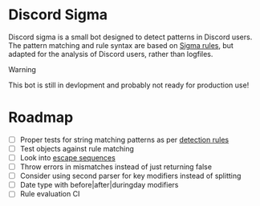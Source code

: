 # Discord Sigma

Discord sigma is a small bot designed to detect patterns in Discord users. The pattern matching and rule syntax are based on [Sigma rules](https://github.com/SigmaHQ/sigma), but adapted for the analysis of Discord users, rather than logfiles.

> [!WARNING]  
> This bot is still in devlopment and probably not ready for production use!

# Roadmap

- [ ] Proper tests for string matching patterns as per [detection rules](https://sigmahq.io/sigma-specification/Sigma_specification.html#detection)
- [ ] Test objects against rule matching
- [ ] Look into [escape sequences](https://sigmahq.io/sigma-specification/Sigma_specification.html#detection)
- [ ] Throw errors in mismatches instead of just returning false
- [ ] Consider using second parser for key modifiers instead of splitting
- [ ] Date type with before|after|duringday modifiers
- [ ] Rule evaluation CI
